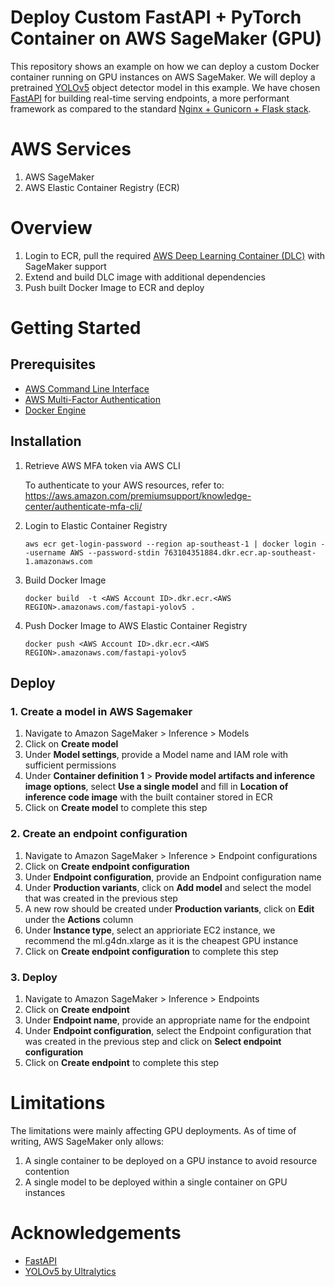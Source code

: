 # Deploy Custom FastAPI + PyTorch Container on AWS SageMaker (GPU) 

This repository shows an example on how we can deploy a custom Docker container running on GPU instances on AWS SageMaker. We will deploy a pretrained [YOLOv5](https://github.com/ultralytics/yolov5) object detector model in this example. We have chosen [FastAPI](https://fastapi.tiangolo.com/) for building real-time serving endpoints, a more performant framework as compared to the standard [Nginx + Gunicorn + Flask stack](https://sagemaker-examples.readthedocs.io/en/latest/advanced_functionality/scikit_bring_your_own/scikit_bring_your_own.html#Running-your-container-during-hosting). 

# AWS Services
1. AWS SageMaker
2. AWS Elastic Container Registry (ECR)

# Overview
1. Login to ECR, pull the required [AWS Deep Learning Container (DLC)](https://github.com/aws/deep-learning-containers/blob/master/available_images.md#sagemaker-framework-containers-sm-support-only) with SageMaker support
2. Extend and build DLC image with additional dependencies
3. Push built Docker Image to ECR and deploy

# Getting Started

## Prerequisites

* [AWS Command Line Interface](https://aws.amazon.com/cli/)
* [AWS Multi-Factor Authentication](https://aws.amazon.com/premiumsupport/knowledge-center/authenticate-mfa-cli/)
* [Docker Engine](https://docs.docker.com/engine/install/)

## Installation

1. Retrieve AWS MFA token via AWS CLI

    To authenticate to your AWS resources, refer to: https://aws.amazon.com/premiumsupport/knowledge-center/authenticate-mfa-cli/

2. Login to Elastic Container Registry
    ```
    aws ecr get-login-password --region ap-southeast-1 | docker login --username AWS --password-stdin 763104351884.dkr.ecr.ap-southeast-1.amazonaws.com
    ```

3. Build Docker Image
    ```
    docker build  -t <AWS Account ID>.dkr.ecr.<AWS REGION>.amazonaws.com/fastapi-yolov5 .
    ```

4. Push Docker Image to AWS Elastic Container Registry
    ```
    docker push <AWS Account ID>.dkr.ecr.<AWS REGION>.amazonaws.com/fastapi-yolov5
    ```

## Deploy

### 1. Create a model in AWS Sagemaker

1. Navigate to Amazon SageMaker > Inference > Models
2. Click on **Create model**
3. Under **Model settings**, provide a Model name and IAM role with sufficient permissions
4. Under **Container definition 1** > **Provide model artifacts and inference image options**, select **Use a single model** and fill in **Location of inference code image** with the built container stored in ECR
5. Click on **Create model** to complete this step

### 2. Create an endpoint configuration

1. Navigate to Amazon SageMaker > Inference > Endpoint configurations
2. Click on **Create endpoint configuration**
3. Under **Endpoint configuration**, provide an Endpoint configuration name
4. Under **Production variants**, click on **Add model** and select the model that was created in the previous step
5. A new row should be created under **Production variants**, click on **Edit** under the **Actions** column
6. Under **Instance type**, select an apprioriate EC2 instance, we recommend the ml.g4dn.xlarge as it is the cheapest GPU instance
7. Click on **Create endpoint configuration** to complete this step

### 3. Deploy

1. Navigate to Amazon SageMaker > Inference > Endpoints
2. Click on **Create endpoint**
3. Under **Endpoint name**, provide an appropriate name for the endpoint
4. Under **Endpoint configuration**, select the Endpoint configuration that was created in the previous step and click on **Select endpoint configuration**
5. Click on **Create endpoint** to complete this step

# Limitations

The limitations were mainly affecting GPU deployments. As of time of writing, AWS SageMaker only allows:

1. A single container to be deployed on a GPU instance to avoid resource contention
2. A single model to be deployed within a single container on GPU instances

# Acknowledgements
* [FastAPI](https://github.com/tiangolo/fastapi)
* [YOLOv5 by Ultralytics](https://github.com/ultralytics/yolov5)
